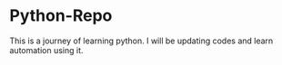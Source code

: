 # Python-Repo
 This is a journey of learning python. I will be updating codes and learn automation using it.
